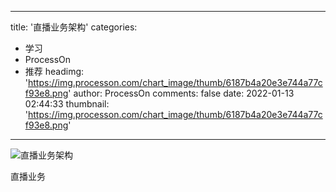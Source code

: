 
---
title: '直播业务架构'
categories: 
 - 学习
 - ProcessOn
 - 推荐
headimg: 'https://img.processon.com/chart_image/thumb/6187b4a20e3e744a77cf93e8.png'
author: ProcessOn
comments: false
date: 2022-01-13 02:44:33
thumbnail: 'https://img.processon.com/chart_image/thumb/6187b4a20e3e744a77cf93e8.png'
---

<div>   
<img class="thumb" alt="直播业务架构" src="https://img.processon.com/chart_image/thumb/6187b4a20e3e744a77cf93e8.png" referrerpolicy="no-referrer">
<p>直播业务</p>  
</div>
            